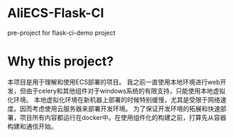 # AliECS-Flask-CI
pre-project for flask-ci-demo project

# Why this project?
本项目是用于理解和使用ECS部署的项目。
我之前一直使用本地环境进行web开发，但由于celery和其他组件对于windows系统的有限支持，只能使用本地虚拟化环境。
本地虚拟化环境在新机器上部署的时候特别缓慢，尤其是受限于网络速度。因而考虑使用云服务器来部署开发环境。
为了保证开发环境的拓展和快速部署，项目所有内容都运行在docker中。在使用组件化的构建之前，打算先从容器构建和通信开始。
